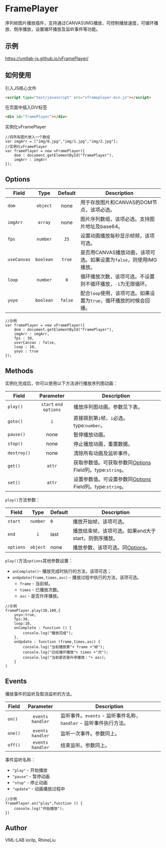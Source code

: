 # FramePlayer
序列帧图片播放插件，支持通过CANVAS\IMG播放，可控制播放速度，可循环播放、倒序播放，设置循环播放及监听事件等功能。

## 示例
https://vmllab-js.github.io/vFramePlayer/

## 如何使用
引入JS核心文件
```html
<script type="text/javascript" src="vframeplayer-min.js"></script>
 ```
在页面中插入DIV标签
```html
<div id="framePlayer"></div>
 ```
实例化vFramePlayer
```JS
//将所有图片放入一个数组
var imgArr = ["img/0.jpg","img/1.jpg","img/2.jpg"];
//实例化vFramePlayer
var framePlayer = new vFramePlayer({
    dom : document.getElementById("framePlayer"),
    imgArr : imgArr
});
```

## Options
| Field           | Type            | Default  | Description                           | 
| --------------- |:---------------:| :------: | ------------------------------------  |
| `dom`           | `object`        | none     | 用于存放图片和CANVAS的DOM节点，该项必选。 |
| `imgArr`        | `array`         | none     | 图片序列数组，该项必选。支持图片地址及base64。           |
| `fps`           | `number`        | `25`     | 设置动画播放每秒显示帧频，该项可选。       |
| `useCanvas`     | `boolean`       | `true`   | 是否用CANVAS播放动画，该项可选。如果设置为`false`，则使用IMG播放。|
| `loop`          | `number`        | `0`      | 循环播放次数，该项可选。不设置则不循环播放，`-1`为无限循环。|
| `yoyo`          | `boolean`       | `false`  | 配合`loop`使用，该项可选。如果设置为`true`，循环播放的时候会回播。|
```JS
//示例
var framePlayer = new vFramePlayer({
    dom : document.getElementById("framePlayer"),
    imgArr : imgArr,
    fps : 30,
    userCanvas : false,
    loop : 10,
    yoyo : true
});
```
## Methods
实例化完成后，你可以使用以下方法进行播放序列图动画：

| Field           | Parameter              | Description                         | 
| --------------- | :--------------------: | ----------------------------------- |
| `play()`        | `start` `end` `options`  | 播放序列图动画。参数见下表。 |
| `goto()`        | `i`                    | 直接跳到第`i`帧，`i`必选。type:`number`。 |
| `pause()`       | none                   | 暂停播放动画。|
| `stop()`        | none                   | 停止播放动画，重置数据。|
| `destroy()`     | none                   | 清除所有动画及监听事件。|
| `get()`         | `attr`                 | 获取参数值。可获取参数同[Options](#options) Field列。type:`string`。 |
| `set()`         | `attr`                 | 设置参数值。可设置参数同[Options](#options) Field列。type:`string`。 |

`play()`<span id="play">方法参数：</span>

| Field           | Type        | Default      | Description           | 
| --------------- | :---------: | ------------ |---------------------- |
| `start`         | `number`    | `0`          | 播放开始帧，该项可选。   |
| `end`           | `i`         | last         | 播放结束帧，该项可选。如果end大于start，则倒序播放。   |
| `options`       | `object`    | none         | 播放参数，该项可选。同[Options](#options)。  |

`play()`方法`options`其他参数设置：
- `onComplete()`- 播放完成时执行的方法，该项可选；
- `onUpdate(frame,times,asc)` - 播放过程中执行的方法，该项可选。
    - `frame` - 当前帧。
    - `times` - 已播放次数。
    - `asc` - 是否升序播放。

```JS
//示例
framePlayer.play(10,100,{
    yoyo:true,
    fps:30,
    loop:10,
    onComplete : function () {
        console.log("播放完成");
    },
    onUpdate : function (frame,times,asc) {
        console.log("当前播放第"+ frame +"帧");
        console.log("已经循环播放"+ times +"次");
        console.log("当前是否是升序播放："+ asc);
    }
)
```
## Events
播放事件的监听及取消监听的方法。

| Field           | Parameter          | Description           | 
| --------------- | :----------------: |---------------------- |
| `on()`          | `events` `handler`  | 监听事件。`events` - 监听事件名称，`handler` - 监听事件执行方法。   |
| `one()`         | `events` `handler`  | 监听一次事件。参数同上。   |
| `off()`         | `events` `handler`  | 结束监听。参数同上。   |

事件监听名称：
- `"play"` - 开始播放
- `"pause"` - 暂停动画
- `"stop"` - 停止动画
- `"update"` - 动画播放过程中

```JS
//示例
framePlayer.on("play",function () {
    console.log("开始播放");
})
```
## Author
VML-LAB iorilp, RhineLiu
